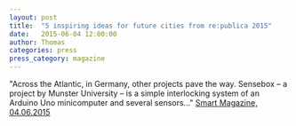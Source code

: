 ```yaml
---
layout: post
title:  "5 inspiring ideas for future cities from re:publica 2015"
date:   2015-06-04 12:00:00
author: Thomas
categories: press
press_category: magazine
---
```

"Across the Atlantic, in Germany, other projects pave the way. Sensebox – a project by Munster University – is a simple interlocking system of an Arduino Uno minicomputer and several sensors..."
<a href="http://www.smart-magazine.com/en/republica-2015-future-cities/" target="_blank">Smart Magazine, 04.06.2015</a>

